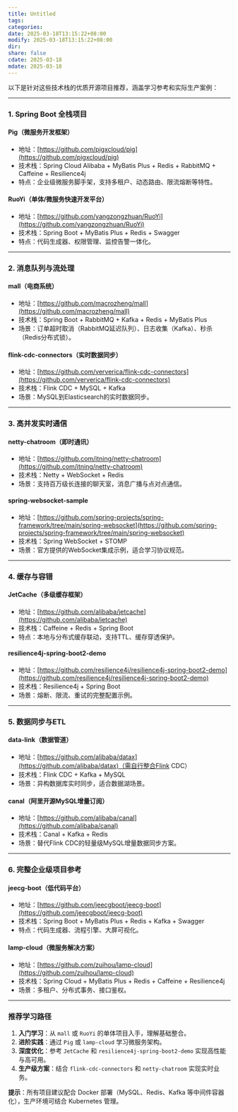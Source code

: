 ```yaml
---
title: Untitled
tags: 
categories: 
date: 2025-03-18T13:15:22+08:00
modify: 2025-03-18T13:15:22+08:00
dir: 
share: false
cdate: 2025-03-18
mdate: 2025-03-18
---
```

以下是针对这些技术栈的优质开源项目推荐，涵盖学习参考和实际生产案例：

---

### **1. Spring Boot 全栈项目**

#### **Pig**（微服务开发框架）

- 地址：[https://github.com/pigxcloud/pig](https://github.com/pigxcloud/pig)
- 技术栈：Spring Cloud Alibaba + MyBatis Plus + Redis + RabbitMQ + Caffeine + Resilience4j
- 特点：企业级微服务脚手架，支持多租户、动态路由、限流熔断等特性。

#### **RuoYi**（单体/微服务快速开发平台）

- 地址：[https://github.com/yangzongzhuan/RuoYi](https://github.com/yangzongzhuan/RuoYi)
- 技术栈：Spring Boot + MyBatis Plus + Redis + Swagger
- 特点：代码生成器、权限管理、监控告警一体化。

---

### **2. 消息队列与流处理**

#### **mall**（电商系统）

- 地址：[https://github.com/macrozheng/mall](https://github.com/macrozheng/mall)
- 技术栈：Spring Boot + RabbitMQ + Kafka + Redis + MyBatis Plus
- 场景：订单超时取消（RabbitMQ延迟队列）、日志收集（Kafka）、秒杀（Redis分布式锁）。

#### **flink-cdc-connectors**（实时数据同步）

- 地址：[https://github.com/ververica/flink-cdc-connectors](https://github.com/ververica/flink-cdc-connectors)
- 技术栈：Flink CDC + MySQL + Kafka
- 场景：MySQL到Elasticsearch的实时数据同步。

---

### **3. 高并发实时通信**

#### **netty-chatroom**（即时通讯）

- 地址：[https://github.com/itning/netty-chatroom](https://github.com/itning/netty-chatroom)
- 技术栈：Netty + WebSocket + Redis
- 场景：支持百万级长连接的聊天室，消息广播与点对点通信。

#### **spring-websocket-sample**

- 地址：[https://github.com/spring-projects/spring-framework/tree/main/spring-websocket](https://github.com/spring-projects/spring-framework/tree/main/spring-websocket)
- 技术栈：Spring WebSocket + STOMP
- 场景：官方提供的WebSocket集成示例，适合学习协议规范。

---

### **4. 缓存与容错**

#### **JetCache**（多级缓存框架）

- 地址：[https://github.com/alibaba/jetcache](https://github.com/alibaba/jetcache)
- 技术栈：Caffeine + Redis + Spring Boot
- 特点：本地与分布式缓存联动，支持TTL、缓存穿透保护。

#### **resilience4j-spring-boot2-demo**

- 地址：[https://github.com/resilience4j/resilience4j-spring-boot2-demo](https://github.com/resilience4j/resilience4j-spring-boot2-demo)
- 技术栈：Resilience4j + Spring Boot
- 场景：熔断、限流、重试的完整配置示例。

---

### **5. 数据同步与ETL**

#### **data-link**（数据管道）

- 地址：[https://github.com/alibaba/datax](https://github.com/alibaba/datax)（需自行整合Flink CDC）
- 技术栈：Flink CDC + Kafka + MySQL
- 场景：异构数据库实时同步，适合数据湖场景。

#### **canal**（阿里开源MySQL增量订阅）

- 地址：[https://github.com/alibaba/canal](https://github.com/alibaba/canal)
- 技术栈：Canal + Kafka + Redis
- 场景：替代Flink CDC的轻量级MySQL增量数据同步方案。

---

### **6. 完整企业级项目参考**

#### **jeecg-boot**（低代码平台）

- 地址：[https://github.com/jeecgboot/jeecg-boot](https://github.com/jeecgboot/jeecg-boot)
- 技术栈：Spring Boot + MyBatis Plus + Redis + Kafka + Swagger
- 特点：代码生成器、流程引擎、大屏可视化。

#### **lamp-cloud**（微服务解决方案）

- 地址：[https://github.com/zuihou/lamp-cloud](https://github.com/zuihou/lamp-cloud)
- 技术栈：Spring Cloud + MyBatis Plus + Redis + Caffeine + Resilience4j
- 场景：多租户、分布式事务、接口鉴权。

---

### **推荐学习路径**

1. **入门学习**：从 `mall` 或 `RuoYi` 的单体项目入手，理解基础整合。
2. **进阶实践**：通过 `Pig` 或 `lamp-cloud` 学习微服务架构。
3. **深度优化**：参考 `JetCache` 和 `resilience4j-spring-boot2-demo` 实现高性能与高可用。
4. **生产级方案**：结合 `flink-cdc-connectors` 和 `netty-chatroom` 实现实时业务。

**提示**：所有项目建议配合 Docker 部署（MySQL、Redis、Kafka 等中间件容器化），生产环境可结合 Kubernetes 管理。